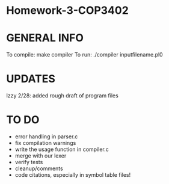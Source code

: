 # Homework-3-COP3402

GENERAL INFO
======================================
To compile: 
  make compiler
To run: 
  ./compiler inputfilename.pl0

UPDATES
======================================
Izzy 2/28: added rough draft of program files

TO DO
======================================
- error handling in parser.c 
- fix compilation warnings 
- write the usage function in compiler.c
- merge with our lexer
- verify tests 
- cleanup/comments 
- code citations, especially in symbol table files!
